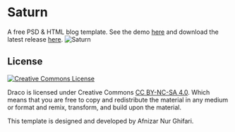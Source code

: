 # Saturn
A free PSD & HTML blog template. See the demo [here](http://saturn.afnizarnur.com/) and download the latest release [here](https://github.com/afnizarnur/saturn/releases). 
![Saturn](https://user-images.githubusercontent.com/4648648/52061875-f1e83480-25a1-11e9-9ebe-4250fc6bf1b1.png)

## License
<a rel="license" href="https://creativecommons.org/licenses/by-nc-sa/4.0/"><img alt="Creative Commons License" style="border-width:0" src="https://i.creativecommons.org/l/by-nc-sa/4.0/88x31.png" /></a><br />

Draco is licensed under Creative Commons [CC BY-NC-SA 4.0](https://creativecommons.org/licenses/by-nc-sa/4.0/). Which means that you are free to copy and redistribute the material in any medium or format and remix, transform, and build upon the material.

This template is designed and developed by Afnizar Nur Ghifari.